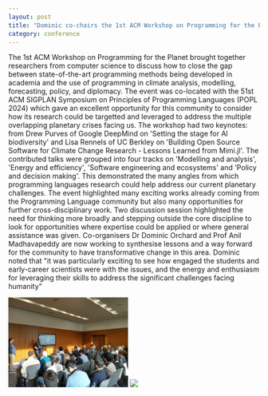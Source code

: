 ```yaml
---
layout: post
title: "Dominic co-chairs the 1st ACM Workshop on Programming for the Planet in London"
category: conference
---
```

The 1st ACM Workshop on Programming for the Planet brought together researchers from computer science to discuss how to close the gap between state-of-the-art programming methods being developed in academia and the use of programming in climate analysis, modelling, forecasting, policy, and diplomacy. The event was co-located with the 51st ACM SIGPLAN Symposium on Principles of Programming Languages (POPL 2024) which gave an excellent opportunity for this community to consider how its research could be targetted and leveraged to address the multiple overlapping planetary crises facing us. The workshop had two keynotes: from Drew Purves of Google DeepMind on 'Setting the stage for AI biodiversity' and Lisa Rennels of UC Berkley on 'Building Open Source Software for Climate Change Research - Lessons Learned from Mimi.jl'. The contributed talks were grouped into four tracks on 'Modelling and analysis', 'Energy and efficiency', 'Software engineering and ecosystems' and 'Policy and decision making'. This demonstrated the many angles from which programming languages research could help address our current planetary challenges. The event highlighted many exciting works already coming from the Programming Language community but also many opportunities for further cross-disciplinary work. Two discussion session highlighted the need for thinking more broadly and stepping outside the core discipline to look for opportunities where expertise could be applied or where general assistance was given. Co-organisers Dr Dominic Orchard and Prof Anil Madhavapeddy are now working to synthesise lessons and a way forward for the community to have transformative change in this area. Dominic noted that "it was particularly exciting to see how engaged the students and early-career scientists were with the issues, and the energy and enthusiasm for leveraging their skills to address the significant challenges facing humanity"

<img src="/assets/images/propl1.jpg" style="max-width:500px;width:25vw" />
<img src="/assets/images/propl2.jpg" style="max-width:500px;width:25vw" />
